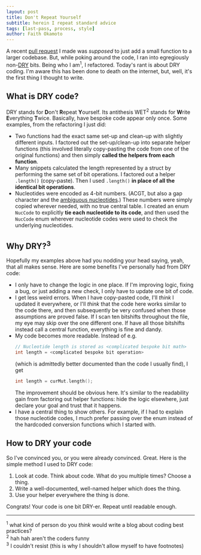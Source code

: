 ```yaml
---
layout: post
title: Don't Repeat Yourself
subtitle: herein I repeat standard advice
tags: [last-pass, process, style]
author: Faith Okamoto
---
```


A recent [pull request][PR] I made was *supposed* to just add a small function
to a larger codebase. But, while poking around the code, I ran into egregiously
non-[DRY][DRY] bits. Being who I am<sup>1</sup>, I refactored. Today's rant is
about DRY coding. I'm aware this has been done to death on the internet, but,
well, it's the first thing I thought to write.

## What is DRY code?

DRY stands for **D**on't **R**epeat **Y**ourself. Its antithesis WET<sup>2</sup> 
stands for **W**rite **E**verything **T**wice. Basically, have bespoke code
appear only once. Some examples, from the refactoring I just did:

* Two functions had the exact same set-up and clean-up with slightly different
inputs. I factored out the set-up/clean-up into separate helper functions (this
involved literally copy-pasting the code from one of the original functions) and
then simply **called the helpers from each function**. 
* Many snippets calculated the length represented by a struct by performing the
same set of bit operations. I factored out a helper `.length()` (copy-paste).
Then I used `.length()` **in place of all the identical bit operations**.
* Nucleotides were encoded as 4-bit numbers. (ACGT, but also a gap character and
the [ambiguous nucleotides][Nucs].) These numbers were simply copied wherever
needed, with no true central table. I created an enum `NucCode` to explicitly
**tie each nucleotide to its code**, and then used the `NucCode` enum wherever
nucleotide codes were used to check the underlying nucleotides.

## Why DRY?<sup>3</sup>

Hopefully my examples above had you nodding your head saying, yeah, that all
makes sense. Here are some benefits I've personally had from DRY code:

* I only have to change the logic in one place. If I'm improving logic, fixing a
bug, or just adding a new check, I only have to update one bit of code.
* I get less weird errors. When I have copy-pasted code, I'll *think* I updated
it everywhere, or I'll *think* that the code here works similar to the code
there, and then subsequently be very confused when those assumptions are proved
false. If I scan ten bitshifts throughout the file, my eye may skip over the
one different one. If have all those bitshifts instead call a central function,
everything is fine and dandy.
* My code becomes more readable. Instead of e.g.
    ```c++
    // Nucleotide length is stored as <complicated bespoke bit math>
    int length = <complicated bespoke bit operation>
    ```
    (which is admittedly better documented than the code I usually find), I get
    ```c++
    int length = curMut.length();
    ```
    The improvement should be obvious here. It's similar to the readability gain
    from factoring out helper functions: hide the logic elsewhere, just declare
    your goal and trust that it happens.
* I have a central thing to show others. For example, if I had to explain those
nucleotide codes, I much prefer passing over the enum instead of the hardcoded
conversion functions which I started with.

## How to DRY your code

So I've convinced you, or you were already convinced. Great. Here is the simple
method I used to DRY code:

1. Look at code. Think about code. What do you multiple times? Choose a thing.
2. Write a well-documented, well-named helper which does the thing.
3. Use your helper everywhere the thing is done.

Congrats! Your code is one bit DRY-er. Repeat until readable enough.

----

<sup>1</sup> what kind of person do you *think* would write a blog about coding
best practices?  
<sup>2</sup> hah hah aren't the coders funny  
<sup>3</sup> I couldn't resist (this is why I shouldn't allow myself to have
footnotes)

[DRY]: https://en.wikipedia.org/wiki/Don%27t_repeat_yourself
[PR]: https://github.com/TurakhiaLab/panman/pull/46
[Nucs]: https://www.dnabaser.com/articles/IUPAC%20ambiguity%20codes.html
